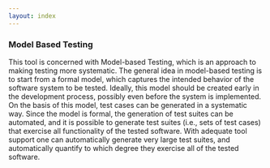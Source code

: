 ```yaml
---
layout: index
---
```

<h3>
<a id="model-based-testing" class="anchor" href="#model-based-testing" aria-hidden="true"><span class="octicon octicon-link"></span></a>Model Based Testing</h3>

<p>This tool is concerned with Model-based Testing, which is an approach to
making testing more systematic.
The general idea in model-based testing is to start from a formal model, which
captures the intended behavior of the software system to be tested.
Ideally, this model should be created early in the development process,
possibly even before the system is implemented.
On the basis of this model, test cases can be generated in a systematic way.
Since the model is formal, the generation of test suites can be automated, and
it is possible to generate test suites (i.e., sets of
test cases) that exercise all functionality of the tested software.
With adequate tool support one can
automatically generate very large test suites, and automatically quantify
to which degree they exercise all of the tested software.</p>

